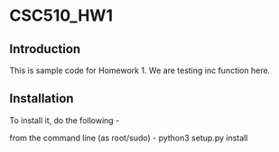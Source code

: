 # CSC510_HW1


## Introduction

This is sample code for Homework 1. We are testing inc function here.

## Installation

To install it, do the following -

from the command line (as root/sudo) - 
python3 setup.py install
